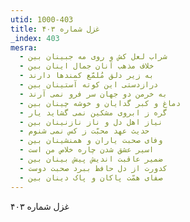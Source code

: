 ```yaml
---
utid: 1000-403
title: غزل شماره ۴۰۳
_index: 403
mesra:
  - شراب لعل کش و روی مه جبینان بین
  - خلاف مذهب آنان جمال اینان بین
  - به زیر دلق مُلمّع کمندها دارند
  - درازدستی این کوته آستینان بین
  - به خرمن دو جهان سر فرو نمی آرند
  - دماغ و کبر گدایان و خوشه چینان بین
  - گره ز ابروی مشکین نمی گشاید یار
  - نیاز اهل دل و ناز نازنینان بین
  - حدیث عهد محبّت ز کس نمی شنوم
  - وفای صحبت یاران و همنشینان بین
  - اسیر عشق شدن چاره خلاص من است
  - ضمیر عاقبت اندیش پیش بینان بین
  - کدورت از دل حافظ ببرد صحبت دوست
  - صفای همّت پاکان و پاک دینان بین
---
```

غزل شماره ۴۰۳
